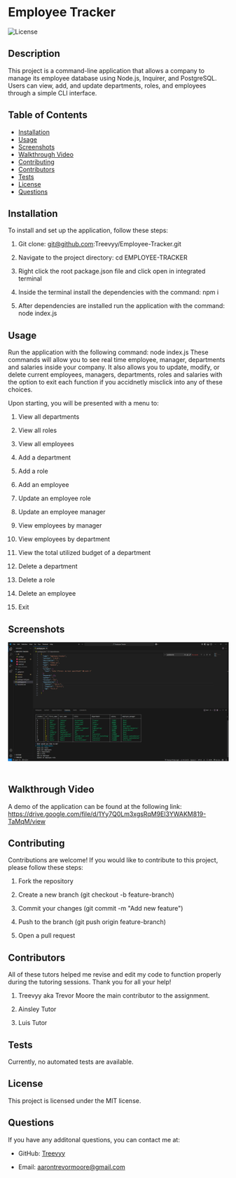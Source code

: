 # Employee Tracker

  ![License](https://img.shields.io/badge/License-MIT-blue.svg)

  ## Description
  This project is a command-line application that allows a company to manage its employee database using Node.js, Inquirer, and PostgreSQL. Users can view, add, and update departments, roles, and employees through a simple CLI interface.

  ## Table of Contents
  - [Installation](#installation)
  - [Usage](#usage)
  - [Screenshots](#screenshots)
  - [Walkthrough Video](#walkthrough-video)
  - [Contributing](#contributing)
  - [Contributors](#contributors)
  - [Tests](#tests)
  - [License](#license)
  - [Questions](#questions)

  ## Installation
  To install and set up the application, follow these steps: 

  1. Git clone: git@github.com:Treevyy/Employee-Tracker.git

  2. Navigate to the project directory: cd EMPLOYEE-TRACKER

  3. Right click the root package.json file and click open in integrated terminal

  4. Inside the terminal install the dependencies with the command: npm i

  5. After dependencies are installed run the application with the command: node index.js

  ## Usage
  Run the application with the following command: node index.js These commands will allow you to see real time employee, manager, departments and salaries inside your company. It also allows you to update, modify, or delete current employees, managers, departments, roles and salaries with the option to exit each function if you accidnetly misclick into any of these choices. 

  Upon starting, you will be presented with a menu to:

  1. View all departments

  2. View all roles

  3. View all employees

  4. Add a department

  5. Add a role

  6. Add an employee

  7. Update an employee role

  8. Update an employee manager

  9. View employees by manager

  10. View employees by department

  11. View the total utilized budget of a department

  12. Delete a department

  13. Delete a role

  14. Delete an employee

  15. Exit

  ## Screenshots
  
<img src="markdown/Screenshot 2025-03-03 025032.png" alt="Picture of the database table and options to choose from to modify the table" width="600" style="margin-bottom: 20px;">

  
  ## Walkthrough Video
  A demo of the application can be found at the following link: https://drive.google.com/file/d/1Yy7Q0Lm3xgsRqM9El3YWAKM819-TaMqM/view
  
  ## Contributing
  Contributions are welcome! If you would like to contribute to this project, please follow these steps: 

  1. Fork the repository

  2. Create a new branch (git checkout -b feature-branch)

  3. Commit your changes (git commit -m "Add new feature")

  4. Push to the branch (git push origin feature-branch)

  5. Open a pull request

  ## Contributors
  All of these tutors helped me revise and edit my code to function properly during the tutoring sessions. Thank you for all your help!

  1. Treevyy aka Trevor Moore the main contributor to the assignment.

  2. Ainsley Tutor

  3. Luis Tutor

  ## Tests
  Currently, no automated tests are available.

  ## License
  
  This project is licensed under the MIT license.

  ## Questions
   If you have any additonal questions, you can contact me at:

  - GitHub: [Treevyy](https://github.com/Treevyy)

  - Email: [aarontrevormoore@gmail.com](mailto:aarontrevormoore@gmail.com)
